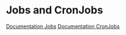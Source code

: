 # Jobs and CronJobs

[Documentation Jobs](https://kubernetes.io/docs/concepts/workloads/controllers/job/)
[Documentation CronJobs](https://kubernetes.io/docs/concepts/workloads/controllers/cron-jobs/)
